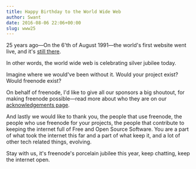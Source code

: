 ```yaml
---
title: Happy Birthday to the World Wide Web
author: Swant
date: 2016-08-06 22:06+00:00
slug: www25
---
```


25 years ago—On the 6'th of August 1991—the world's first website went live,
and it's [still there](http://info.cern.ch/hypertext/WWW/TheProject.html).

In other words, the world wide web is celebrating silver jubilee today.

Imagine where we would've been without it. Would your project exist? Would
freenode exist?

On behalf of freenode, I'd like to give all our sponsors a big shoutout, for
making freenode possible—read more about who they are on our [acknowledgements
page](https://freenode.net/acknowledgements).

And lastly we would like to thank you, the people that use freenode, the people
who use freenode for your projects, the people that contribute to keeping the
internet full of Free and Open Source Software. You are a part of what took the
internet this far and a part of what keep it, and a lot of other tech related
things, evolving.

Stay with us, it's freenode's porcelain jubilee this year, keep chatting, keep
the internet open.
